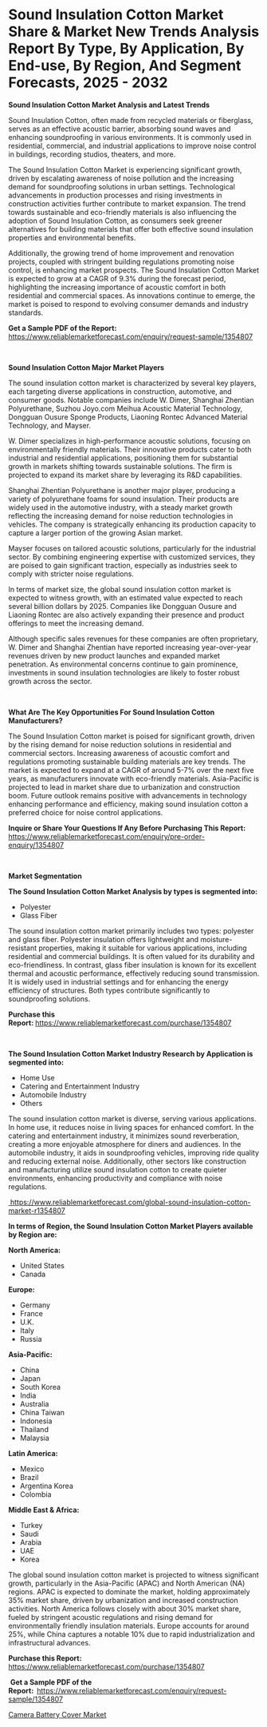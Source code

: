 <p><h1>Sound Insulation Cotton Market Share & Market New Trends Analysis Report By Type, By Application, By End-use, By Region, And Segment Forecasts, 2025 - 2032</h1></p><p><strong>Sound Insulation Cotton Market Analysis and Latest Trends</strong></p>
<p><p>Sound Insulation Cotton, often made from recycled materials or fiberglass, serves as an effective acoustic barrier, absorbing sound waves and enhancing soundproofing in various environments. It is commonly used in residential, commercial, and industrial applications to improve noise control in buildings, recording studios, theaters, and more.</p><p>The Sound Insulation Cotton Market is experiencing significant growth, driven by escalating awareness of noise pollution and the increasing demand for soundproofing solutions in urban settings. Technological advancements in production processes and rising investments in construction activities further contribute to market expansion. The trend towards sustainable and eco-friendly materials is also influencing the adoption of Sound Insulation Cotton, as consumers seek greener alternatives for building materials that offer both effective sound insulation properties and environmental benefits.</p><p>Additionally, the growing trend of home improvement and renovation projects, coupled with stringent building regulations promoting noise control, is enhancing market prospects. The Sound Insulation Cotton Market is expected to grow at a CAGR of 9.3% during the forecast period, highlighting the increasing importance of acoustic comfort in both residential and commercial spaces. As innovations continue to emerge, the market is poised to respond to evolving consumer demands and industry standards.</p></p>
<p><strong>Get a Sample PDF of the Report:&nbsp;</strong> <a href="https://www.reliablemarketforecast.com/enquiry/request-sample/1354807?utm_campaign=1080&utm_medium=2&utm_source=Github&utm_content=ia&utm_term=31012025&utm_id=sound-insulation-cotton">https://www.reliablemarketforecast.com/enquiry/request-sample/1354807</a></p>
<p>&nbsp;</p>
<p><strong>Sound Insulation Cotton Major Market Players</strong></p>
<p><p>The sound insulation cotton market is characterized by several key players, each targeting diverse applications in construction, automotive, and consumer goods. Notable companies include W. Dimer, Shanghai Zhentian Polyurethane, Suzhou Joyo.com Meihua Acoustic Material Technology, Dongguan Ousure Sponge Products, Liaoning Rontec Advanced Material Technology, and Mayser.</p><p>W. Dimer specializes in high-performance acoustic solutions, focusing on environmentally friendly materials. Their innovative products cater to both industrial and residential applications, positioning them for substantial growth in markets shifting towards sustainable solutions. The firm is projected to expand its market share by leveraging its R&D capabilities.</p><p>Shanghai Zhentian Polyurethane is another major player, producing a variety of polyurethane foams for sound insulation. Their products are widely used in the automotive industry, with a steady market growth reflecting the increasing demand for noise reduction technologies in vehicles. The company is strategically enhancing its production capacity to capture a larger portion of the growing Asian market.</p><p>Mayser focuses on tailored acoustic solutions, particularly for the industrial sector. By combining engineering expertise with customized services, they are poised to gain significant traction, especially as industries seek to comply with stricter noise regulations.</p><p>In terms of market size, the global sound insulation cotton market is expected to witness growth, with an estimated value expected to reach several billion dollars by 2025. Companies like Dongguan Ousure and Liaoning Rontec are also actively expanding their presence and product offerings to meet the increasing demand.</p><p>Although specific sales revenues for these companies are often proprietary, W. Dimer and Shanghai Zhentian have reported increasing year-over-year revenues driven by new product launches and expanded market penetration. As environmental concerns continue to gain prominence, investments in sound insulation technologies are likely to foster robust growth across the sector.</p></p>
<p>&nbsp;</p>
<p><strong>What Are The Key Opportunities For Sound Insulation Cotton Manufacturers?</strong></p>
<p><p>The Sound Insulation Cotton market is poised for significant growth, driven by the rising demand for noise reduction solutions in residential and commercial sectors. Increasing awareness of acoustic comfort and regulations promoting sustainable building materials are key trends. The market is expected to expand at a CAGR of around 5-7% over the next five years, as manufacturers innovate with eco-friendly materials. Asia-Pacific is projected to lead in market share due to urbanization and construction boom. Future outlook remains positive with advancements in technology enhancing performance and efficiency, making sound insulation cotton a preferred choice for noise control applications.</p></p>
<p><strong>Inquire or Share Your Questions If Any Before Purchasing This Report:</strong> <a href="https://www.reliablemarketforecast.com/enquiry/pre-order-enquiry/1354807?utm_campaign=1080&utm_medium=2&utm_source=Github&utm_content=ia&utm_term=31012025&utm_id=sound-insulation-cotton">https://www.reliablemarketforecast.com/enquiry/pre-order-enquiry/1354807</a></p>
<p>&nbsp;</p>
<p><strong>Market Segmentation</strong></p>
<p><strong>The Sound Insulation Cotton Market Analysis by types is segmented into:</strong></p>
<p><ul><li>Polyester</li><li>Glass Fiber</li></ul></p>
<p><p>The sound insulation cotton market primarily includes two types: polyester and glass fiber. Polyester insulation offers lightweight and moisture-resistant properties, making it suitable for various applications, including residential and commercial buildings. It is often valued for its durability and eco-friendliness. In contrast, glass fiber insulation is known for its excellent thermal and acoustic performance, effectively reducing sound transmission. It is widely used in industrial settings and for enhancing the energy efficiency of structures. Both types contribute significantly to soundproofing solutions.</p></p>
<p><strong>Purchase this Report:&nbsp;</strong><a href="https://www.reliablemarketforecast.com/purchase/1354807?utm_campaign=1080&utm_medium=2&utm_source=Github&utm_content=ia&utm_term=31012025&utm_id=sound-insulation-cotton">https://www.reliablemarketforecast.com/purchase/1354807</a></p>
<p>&nbsp;</p>
<p><strong>The Sound Insulation Cotton Market Industry Research by Application is segmented into:</strong></p>
<p><ul><li>Home Use</li><li>Catering and Entertainment Industry</li><li>Automobile Industry</li><li>Others</li></ul></p>
<p><p>The sound insulation cotton market is diverse, serving various applications. In home use, it reduces noise in living spaces for enhanced comfort. In the catering and entertainment industry, it minimizes sound reverberation, creating a more enjoyable atmosphere for diners and audiences. In the automobile industry, it aids in soundproofing vehicles, improving ride quality and reducing external noise. Additionally, other sectors like construction and manufacturing utilize sound insulation cotton to create quieter environments, enhancing productivity and compliance with noise regulations.</p></p>
<p><a href="https://www.reliablemarketforecast.com/global-sound-insulation-cotton-market-r1354807?utm_campaign=1080&utm_medium=2&utm_source=Github&utm_content=ia&utm_term=31012025&utm_id=sound-insulation-cotton">&nbsp;https://www.reliablemarketforecast.com/global-sound-insulation-cotton-market-r1354807</a></p>
<p><strong>In terms of Region, the Sound Insulation Cotton Market Players available by Region are:</strong></p>
<p>
    <p> <strong> North America: </strong>
        <ul>
            <li>United States</li>
            <li>Canada</li>
        </ul>
        </p> 
    <p> <strong> Europe: </strong>
        <ul>
            <li>Germany</li>
            <li>France</li>
            <li>U.K.</li>
            <li>Italy</li>
            <li>Russia</li>
        </ul>
        </p> 
    <p> <strong> Asia-Pacific: </strong>
        <ul>
            <li>China</li>
            <li>Japan</li>
            <li>South Korea</li>
            <li>India</li>
            <li>Australia</li>
            <li>China Taiwan</li>
            <li>Indonesia</li>
            <li>Thailand</li>
            <li>Malaysia</li>
        </ul>
        </p> 
    <p> <strong> Latin America: </strong>
        <ul>
            <li>Mexico</li>
            <li>Brazil</li>
            <li>Argentina Korea</li>
            <li>Colombia</li>
        </ul>
        </p> 
    <p> <strong> Middle East & Africa: </strong>
        <ul>
            <li>Turkey</li>
            <li>Saudi</li>
            <li>Arabia</li>
            <li>UAE</li>
            <li>Korea</li>
        </ul>
    </p>
    </p>
<p><p>The global sound insulation cotton market is projected to witness significant growth, particularly in the Asia-Pacific (APAC) and North American (NA) regions. APAC is expected to dominate the market, holding approximately 35% market share, driven by urbanization and increased construction activities. North America follows closely with about 30% market share, fueled by stringent acoustic regulations and rising demand for environmentally friendly insulation materials. Europe accounts for around 25%, while China captures a notable 10% due to rapid industrialization and infrastructural advances.</p></p>
<p><strong>Purchase this Report: </strong><a href="https://www.reliablemarketforecast.com/purchase/1354807?utm_campaign=1080&utm_medium=2&utm_source=Github&utm_content=ia&utm_term=31012025&utm_id=sound-insulation-cotton">https://www.reliablemarketforecast.com/purchase/1354807</a></p>
<p>&nbsp;<strong>Get a Sample PDF of the Report:&nbsp;&nbsp;</strong><a href="https://www.reliablemarketforecast.com/enquiry/request-sample/1354807?utm_campaign=1080&utm_medium=2&utm_source=Github&utm_content=ia&utm_term=31012025&utm_id=sound-insulation-cotton">https://www.reliablemarketforecast.com/enquiry/request-sample/1354807</a></p>
<p><strong></strong></p>
<p><p><a href="https://github.com/gdfhhhj/Market-Research-Report-List-7/blob/main/camera-battery-cover-market.md?utm_campaign=1080&utm_medium=2&utm_source=Github&utm_content=ia&utm_term=31012025&utm_id=sound-insulation-cotton">Camera Battery Cover Market</a></p></p>